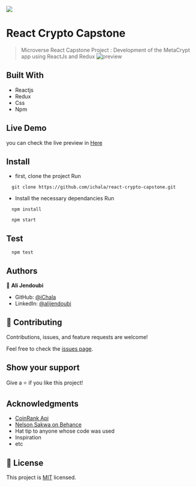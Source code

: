![](https://img.shields.io/badge/Microverse-blueviolet)

# React Crypto Capstone

> Microverse React Capstone Project : Development of the MetaCrypt app using ReactJs and Redux 
![preview](https://user-images.githubusercontent.com/89282221/174613631-546ea19e-0180-478c-ae78-f4b19bf0df7b.png)


## Built With

- Reactjs
- Redux
- Css
- Npm


## Live Demo 

you can check the live preview in [Here](https://metacrypt.herokuapp.com/)


## Install

- first, clone the project
  Run

```
  git clone https://github.com/ichala/react-crypto-capstone.git
```

- Install the necessary dependancies
  Run

```
  npm install
```

```
  npm start
```
 ## Test
 
```
  npm test 
```

## Authors

👤 **Ali Jendoubi**

- GitHub: [@iChala](https://github.com/ichala/)
- LinkedIn: [@alijendoubi](https://www.linkedin.com/in/alijendoubi/)

## 🤝 Contributing

Contributions, issues, and feature requests are welcome!

Feel free to check the [issues page](../../issues/).

## Show your support

Give a ⭐️ if you like this project!

## Acknowledgments
- [CoinRank Api](https://rapidapi.com/Coinranking/api/coinranking1/)
- [Nelson Sakwa on Behance](https://www.behance.net/sakwadesignstudio)
- Hat tip to anyone whose code was used
- Inspiration
- etc

## 📝 License

This project is [MIT](./MIT.md) licensed.
